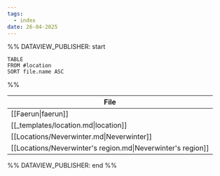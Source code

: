 ```yaml
---
tags:
  - index
date: 26-04-2025
---
```


%% DATAVIEW_PUBLISHER: start
```dataview
TABLE
FROM #location 
SORT file.name ASC
```
%%

| File                                                        |
| ----------------------------------------------------------- |
| [[Faerun\|faerun]]                             |
| [[_templates/location.md\|location]]                        |
| [[Locations/Neverwinter.md\|Neverwinter]]                   |
| [[Locations/Neverwinter's region.md\|Neverwinter's region]] |

%% DATAVIEW_PUBLISHER: end %%
